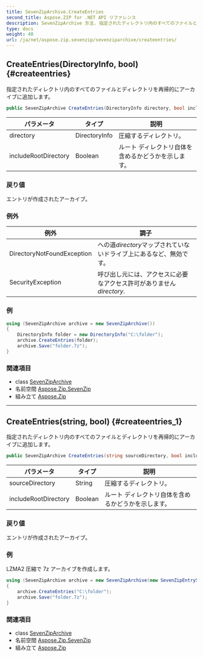 ```yaml
---
title: SevenZipArchive.CreateEntries
second_title: Aspose.ZIP for .NET API リファレンス
description: SevenZipArchive 方法. 指定されたディレクトリ内のすべてのファイルとディレクトリを再帰的にアーカイブに追加します
type: docs
weight: 40
url: /ja/net/aspose.zip.sevenzip/sevenziparchive/createentries/
---
```

## CreateEntries(DirectoryInfo, bool) {#createentries}

指定されたディレクトリ内のすべてのファイルとディレクトリを再帰的にアーカイブに追加します。

```csharp
public SevenZipArchive CreateEntries(DirectoryInfo directory, bool includeRootDirectory = true)
```

| パラメータ | タイプ | 説明 |
| --- | --- | --- |
| directory | DirectoryInfo | 圧縮するディレクトリ。 |
| includeRootDirectory | Boolean | ルート ディレクトリ自体を含めるかどうかを示します。 |

### 戻り値

エントリが作成されたアーカイブ。

### 例外

| 例外 | 調子 |
| --- | --- |
| DirectoryNotFoundException | への道*directory*マップされていないドライブ上にあるなど、無効です。 |
| SecurityException | 呼び出し元には、アクセスに必要なアクセス許可がありません*directory*. |

### 例

```csharp
using (SevenZipArchive archive = new SevenZipArchive())
{
    DirectoryInfo folder = new DirectoryInfo("C:\folder");
    archive.CreateEntries(folder);
    archive.Save("folder.7z");
}
```

### 関連項目

* class [SevenZipArchive](../)
* 名前空間 [Aspose.Zip.SevenZip](../../sevenziparchive/)
* 組み立て [Aspose.Zip](../../../)

---

## CreateEntries(string, bool) {#createentries_1}

指定されたディレクトリ内のすべてのファイルとディレクトリを再帰的にアーカイブに追加します。

```csharp
public SevenZipArchive CreateEntries(string sourceDirectory, bool includeRootDirectory = true)
```

| パラメータ | タイプ | 説明 |
| --- | --- | --- |
| sourceDirectory | String | 圧縮するディレクトリ。 |
| includeRootDirectory | Boolean | ルート ディレクトリ自体を含めるかどうかを示します。 |

### 戻り値

エントリが作成されたアーカイブ。

### 例

LZMA2 圧縮で 7z アーカイブを作成します。

```csharp
using (SevenZipArchive archive = new SevenZipArchive(new SevenZipEntrySettings(new SevenZipLZMACompressionSettings())))
{
    archive.CreateEntries("C:\folder");
    archive.Save("folder.7z");
}
```

### 関連項目

* class [SevenZipArchive](../)
* 名前空間 [Aspose.Zip.SevenZip](../../sevenziparchive/)
* 組み立て [Aspose.Zip](../../../)


